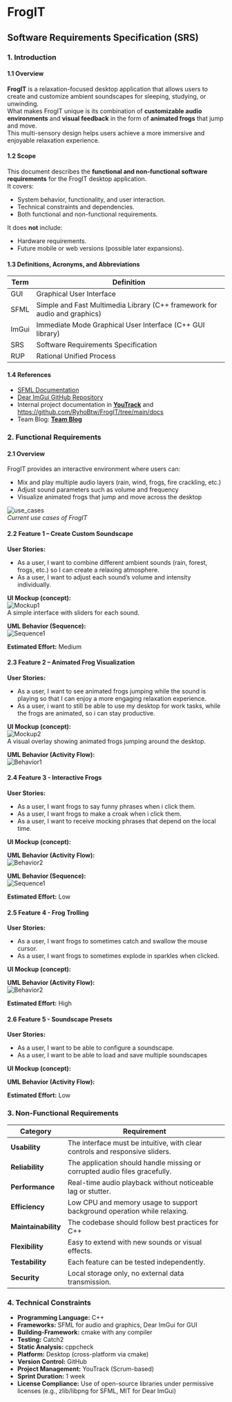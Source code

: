 # FrogIT

## Software Requirements Specification (SRS)

### 1. Introduction

#### 1.1 Overview

**FrogIT** is a relaxation-focused desktop application that allows users to create and customize ambient soundscapes for sleeping, studying, or unwinding.  
What makes FrogIT unique is its combination of **customizable audio environments** and **visual feedback** in the form of **animated frogs** that jump and move.  
This multi-sensory design helps users achieve a more immersive and enjoyable relaxation experience.

#### 1.2 Scope

This document describes the **functional and non-functional software requirements** for the FrogIT desktop application.  
It covers:

- System behavior, functionality, and user interaction.
- Technical constraints and dependencies.
- Both functional and non-functional requirements.

It does **not** include:

- Hardware requirements.
- Future mobile or web versions (possible later expansions).

#### 1.3 Definitions, Acronyms, and Abbreviations

|Term|Definition|
|---|---|
|GUI|Graphical User Interface|
|SFML|Simple and Fast Multimedia Library (C++ framework for audio and graphics)|
|ImGui|Immediate Mode Graphical User Interface (C++ GUI library)|
|SRS|Software Requirements Specification|
|RUP|Rational Unified Process|

#### 1.4 References

- [SFML Documentation](https://www.sfml-dev.org/documentation/3.0.2)
- [Dear ImGui GitHub Repository](https://github.com/ocornut/imgui)
- Internal project documentation in [**YouTrack**](https://youtrack.fsn1.mo-ri.tz/dashboard) and https://github.com/RyhoBtw/FrogIT/tree/main/docs
- Team Blog: [**Team Blog**](https://github.com/RyhoBtw/FrogIT/discussions)

### 2. Functional Requirements

#### 2.1 Overview

FrogIT provides an interactive environment where users can:

- Mix and play multiple audio layers (rain, wind, frogs, fire crackling, etc.)
- Adjust sound parameters such as volume and frequency
- Visualize animated frogs that jump and move across the desktop

![use_cases](use_case_diagram.jpeg)  
*Current use cases of FrogIT*

#### 2.2 Feature 1 – Create Custom Soundscape

**User Stories:**

- As a user, I want to combine different ambient sounds (rain, forest, frogs, etc.) so I can create a relaxing atmosphere.
- As a user, I want to adjust each sound’s volume and intensity individually.

**UI Mockup (concept):**  
![Mockup1](mockup_case1.png)  
A simple interface with sliders for each sound.

**UML Behavior (Sequence):**  
![Sequence1](Sequence_Sounds.jpg)

**Estimated Effort:** Medium

#### 2.3 Feature 2 – Animated Frog Visualization

**User Stories:**

- As a user, I want to see animated frogs jumping while the sound is playing so that I can enjoy a more engaging relaxation experience.
- As a user, i want to still be able to use my desktop for work tasks, while the frogs are animated, so i can stay productive.

**UI Mockup (concept):**  
![Mockup2](mockup_case2.png)  
A visual overlay showing animated frogs jumping around the desktop.

**UML Behavior (Activity Flow):**  
![Behavior1](Behavior_AnimateFrog.png)

#### 2.4 Feature 3 - Interactive Frogs

**User Stories:**

- As a user, I want frogs to say funny phrases when i click them.
- As a user, I want frogs to make a croak when i click them.
- As a user, I want to receive mocking phrases that depend on the local time.

**UI Mockup (concept):**  

**UML Behavior (Activity Flow):**  
![Behavior2](Behavior_FrogOnClick.png)

**UML Behavior (Sequence):**  
![Sequence1](Sequence_Text.jpg)

**Estimated Effort:** Low

#### 2.5 Feature 4 - Frog Trolling

**User Stories:**

- As a user, I want frogs to sometimes catch and swallow the mouse cursor.
- As a user, I want frogs to sometimes explode in sparkles when clicked.

**UI Mockup (concept):**  

**UML Behavior (Activity Flow):**  
![Behavior2](Behavior_FrogOnClick.png)

**Estimated Effort:** High

#### 2.6 Feature 5 - Soundscape Presets

**User Stories:**

- As a user, I want to be able to configure a soundscape.
- As a user, I want to be able to load and save multiple soundscapes

**UI Mockup (concept):**  

**UML Behavior (Activity Flow):**  

**Estimated Effort:** Low

### 3. Non-Functional Requirements

| Category            | Requirement                                                                  |
| ------------------- | ---------------------------------------------------------------------------- |
| **Usability**       | The interface must be intuitive, with clear controls and responsive sliders. |
| **Reliability**     | The application should handle missing or corrupted audio files gracefully.   |
| **Performance**     | Real-time audio playback without noticeable lag or stutter.                  |
| **Efficiency**      | Low CPU and memory usage to support background operation while relaxing.     |
| **Maintainability** | The codebase should follow best practices for C++                            |
| **Flexibility**     | Easy to extend with new sounds or visual effects.                            |
| **Testability**     | Each feature can be tested independently.                                    |
| **Security**        | Local storage only, no external data transmission.                           |

### 4. Technical Constraints

- **Programming Language:** C++
- **Frameworks:** SFML for audio and graphics, Dear ImGui for GUI
- **Building-Framework:** cmake with any compiler
- **Testing:** Catch2
- **Static Analysis:** cppcheck
- **Platform:** Desktop (cross-platform via cmake)
- **Version Control:** GitHub
- **Project Management:** YouTrack (Scrum-based)
- **Sprint Duration:** 1 week
- **License Compliance:** Use of open-source libraries under permissive licenses (e.g., zlib/libpng for SFML, MIT for Dear ImGui)